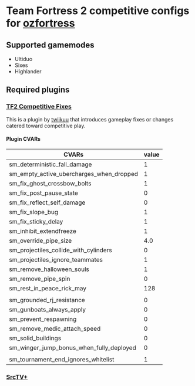 # Team Fortress 2 competitive configs for [ozfortress](https://ozfortress.com/)

## Supported gamemodes

- Ultiduo
- Sixes
- Highlander

## Required plugins

### [TF2 Competitive Fixes](https://github.com/ldesgoui/tf2-comp-fixes)

This is a plugin by [twiikuu](https://github.com/ldesgoui) that introduces gameplay fixes or changes catered toward competitive play.

#### Plugin CVARs

| CVARs                                    | value |
| ---------------------------------------- | ----- |
| sm_deterministic_fall_damage             | 1     |
| sm_empty_active_ubercharges_when_dropped | 1     |
| sm_fix_ghost_crossbow_bolts              | 1     |
| sm_fix_post_pause_state                  | 0     |
| sm_fix_reflect_self_damage               | 0     |
| sm_fix_slope_bug                         | 1     |
| sm_fix_sticky_delay                      | 1     |
| sm_inhibit_extendfreeze                  | 1     |
| sm_override_pipe_size                    | 4.0   |
| sm_projectiles_collide_with_cylinders    | 0     |
| sm_projectiles_ignore_teammates          | 1     |
| sm_remove_halloween_souls                | 1     |
| sm_remove_pipe_spin                      | 0     |
| sm_rest_in_peace_rick_may                | 128   |
|                                          |       |
| sm_grounded_rj_resistance                | 0     |
| sm_gunboats_always_apply                 | 0     |
| sm_prevent_respawning                    | 0     |
| sm_remove_medic_attach_speed             | 0     |
| sm_solid_buildings                       | 0     |
| sm_winger_jump_bonus_when_fully_deployed | 0     |
|                                          |       |
| sm_tournament_end_ignores_whitelist      | 1     |

### [SrcTV+](https://github.com/dalegaard/srctvplus)
